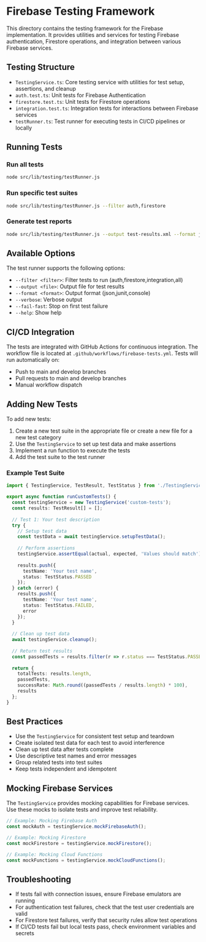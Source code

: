 # Firebase Testing Framework

This directory contains the testing framework for the Firebase implementation. It provides utilities and services for testing Firebase authentication, Firestore operations, and integration between various Firebase services.

## Testing Structure

- `TestingService.ts`: Core testing service with utilities for test setup, assertions, and cleanup
- `auth.test.ts`: Unit tests for Firebase Authentication
- `firestore.test.ts`: Unit tests for Firestore operations
- `integration.test.ts`: Integration tests for interactions between Firebase services
- `testRunner.ts`: Test runner for executing tests in CI/CD pipelines or locally

## Running Tests

### Run all tests

```bash
node src/lib/testing/testRunner.js
```

### Run specific test suites

```bash
node src/lib/testing/testRunner.js --filter auth,firestore
```

### Generate test reports

```bash
node src/lib/testing/testRunner.js --output test-results.xml --format junit
```

## Available Options

The test runner supports the following options:

- `--filter <filter>`: Filter tests to run (auth,firestore,integration,all)
- `--output <file>`: Output file for test results
- `--format <format>`: Output format (json,junit,console)
- `--verbose`: Verbose output
- `--fail-fast`: Stop on first test failure
- `--help`: Show help

## CI/CD Integration

The tests are integrated with GitHub Actions for continuous integration. The workflow file is located at `.github/workflows/firebase-tests.yml`. Tests will run automatically on:

- Push to main and develop branches
- Pull requests to main and develop branches
- Manual workflow dispatch

## Adding New Tests

To add new tests:

1. Create a new test suite in the appropriate file or create a new file for a new test category
2. Use the `TestingService` to set up test data and make assertions
3. Implement a run function to execute the tests
4. Add the test suite to the test runner

### Example Test Suite

```typescript
import { TestingService, TestResult, TestStatus } from './TestingService';

export async function runCustomTests() {
  const testingService = new TestingService('custom-tests');
  const results: TestResult[] = [];
  
  // Test 1: Your test description
  try {
    // Setup test data
    const testData = await testingService.setupTestData();
    
    // Perform assertions
    testingService.assertEqual(actual, expected, 'Values should match');
    
    results.push({
      testName: 'Your test name',
      status: TestStatus.PASSED
    });
  } catch (error) {
    results.push({
      testName: 'Your test name',
      status: TestStatus.FAILED,
      error
    });
  }
  
  // Clean up test data
  await testingService.cleanup();
  
  // Return test results
  const passedTests = results.filter(r => r.status === TestStatus.PASSED).length;
  
  return {
    totalTests: results.length,
    passedTests,
    successRate: Math.round((passedTests / results.length) * 100),
    results
  };
}
```

## Best Practices

- Use the `TestingService` for consistent test setup and teardown
- Create isolated test data for each test to avoid interference
- Clean up test data after tests complete
- Use descriptive test names and error messages
- Group related tests into test suites
- Keep tests independent and idempotent

## Mocking Firebase Services

The `TestingService` provides mocking capabilities for Firebase services. Use these mocks to isolate tests and improve test reliability.

```typescript
// Example: Mocking Firebase Auth
const mockAuth = testingService.mockFirebaseAuth();

// Example: Mocking Firestore
const mockFirestore = testingService.mockFirestore();

// Example: Mocking Cloud Functions
const mockFunctions = testingService.mockCloudFunctions();
```

## Troubleshooting

- If tests fail with connection issues, ensure Firebase emulators are running
- For authentication test failures, check that the test user credentials are valid
- For Firestore test failures, verify that security rules allow test operations
- If CI/CD tests fail but local tests pass, check environment variables and secrets 